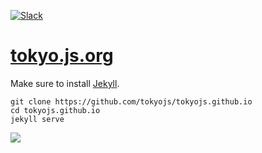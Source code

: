 [slack-link]: https://tokyojs.herokuapp.com
[slack-badge]: https://tokyojs.herokuapp.com/badge.svg
[jekyll]: https://jekyllrb.com
[tokyo.js.org]: http://tokyo.js.org

[![Slack][slack-badge]][slack-link]

# [tokyo.js.org]

Make sure to install [Jekyll][jekyll].

```fish
git clone https://github.com/tokyojs/tokyojs.github.io
cd tokyojs.github.io
jekyll serve
```

![](https://cloud.githubusercontent.com/assets/8317250/17641812/c8cd41c0-6169-11e6-9e22-7e1af2f0bd9d.png)


